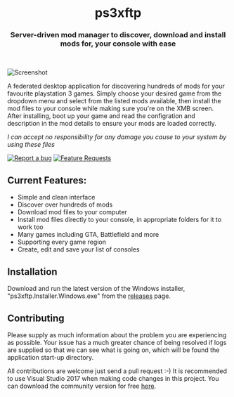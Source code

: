 <h1 align="center">ps3xftp</h1>

<h3 align="center">Server-driven mod manager to discover, download and install mods for, your console with ease</h3>
<div align="center">
</div>
<br />

![Screenshot](https://github.com/HerbL27/ps3xftp/blob/master/Screenshots/Screenshot.png?raw=true)

A federated desktop application for discovering hundreds of mods for your favourite playstation 3 games. Simply choose your desired game from the dropdown menu and select from the listed mods available, then install the mod files to your console while making sure you're on the XMB screen. After installing, boot up your game and read the configration and description in the mod details to ensure your mods are loaded correctly.

*I can accept no responsibility for any damage you cause to your system by using these files*

[![Report a bug](http://i.imgur.com/xSpw482.png)](https://github.com/HerbL27/ps3xftp/issues/new) [![Feature Requests](http://i.imgur.com/mFO0OuX.png)](http://feathub.com/HerbL27/ps3xftp)

## Current Features:
* Simple and clean interface
* Discover over hundreds of mods
* Download mod files to your computer
* Install mod files directly to your console, in appropriate folders for it to work too
* Many games including GTA, Battlefield and more
* Supporting every game region
* Create, edit and save your list of consoles

## Installation
Download and run the latest version of the Windows installer, "ps3xftp.Installer.Windows.exe" from the [releases](https://github.com/HerbL27/ps3xftp/releases/latest) page.

## Contributing
Please supply as much information about the problem you are experiencing as possible. Your issue has a much greater chance of being resolved if logs are supplied so that we can see what is going on, which will be found the application start-up directory.

All contributions are welcome just send a pull request :-) It is recommended to use Visual Studio 2017 when making code changes in this project. You can download the community version for free [here](https://www.visualstudio.com/downloads/).